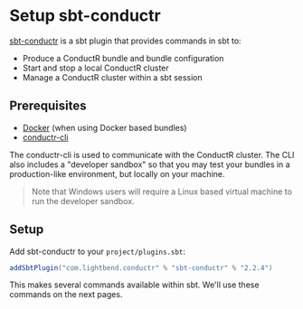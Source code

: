 # Setup sbt-conductr

[sbt-conductr](https://github.com/typesafehub/sbt-conductr) is a sbt plugin that provides commands in sbt to:

* Produce a ConductR bundle and bundle configuration
* Start and stop a local ConductR cluster
* Manage a ConductR cluster within a sbt session

## Prerequisites

* [Docker](https://www.docker.com/) (when using Docker based bundles)
* [conductr-cli](CLI#New-CLI-installation)

The conductr-cli is used to communicate with the ConductR cluster. The CLI also includes a "developer sandbox" so that you may test your bundles in a production-like environment, but locally on your machine.

> Note that Windows users will require a Linux based virtual machine to run the developer sandbox.

## Setup

Add sbt-conductr to your `project/plugins.sbt`:

```scala
addSbtPlugin("com.lightbend.conductr" % "sbt-conductr" % "2.2.4")
```

This makes several commands available within sbt. We'll use these commands on the next pages.
